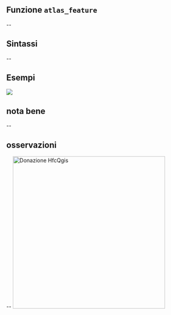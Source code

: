 ## Funzione `atlas_feature`

--

## Sintassi

--

## Esempi

![](/img/variabili/atlas_feature/atlas_feature1.png)

## nota bene

--

## osservazioni

--
<a href="https://www.paypal.me/pigrecoinfinito" target="_blank"><img width="400" src="https://github.com/pigreco/HfcQGIS/blob/master/img/sviluppo_variabili_01.png" Title="La documentazione di questa funzione non è stata ancora sviluppata. Se vuoi sostenerla fai una donazione con PayPal, scrivendo ..." alt="Donazione HfcQgis" /></a>
